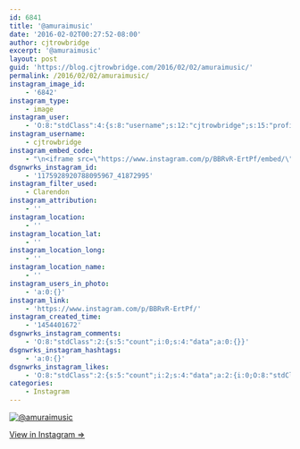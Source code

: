 ```yaml
---
id: 6841
title: '@amuraimusic'
date: '2016-02-02T00:27:52-08:00'
author: cjtrowbridge
excerpt: '@amuraimusic'
layout: post
guid: 'https://blog.cjtrowbridge.com/2016/02/02/amuraimusic/'
permalink: /2016/02/02/amuraimusic/
instagram_image_id:
    - '6842'
instagram_type:
    - image
instagram_user:
    - 'O:8:"stdClass":4:{s:8:"username";s:12:"cjtrowbridge";s:15:"profile_picture";s:96:"https://scontent.cdninstagram.com/t51.2885-19/s150x150/12081186_1759494767611229_280555941_a.jpg";s:2:"id";s:8:"41872995";s:9:"full_name";s:13:"CJ Trowbridge";}'
instagram_username:
    - cjtrowbridge
instagram_embed_code:
    - "\n<iframe src=\"https://www.instagram.com/p/BBRvR-ErtPf/embed/\" width=\"612\" height=\"710\" frameborder=\"0\" scrolling=\"no\" allowtransparency=\"true\" class=\"insta-image-embed\"></iframe>\n"
dsgnwrks_instagram_id:
    - '1175928920788095967_41872995'
instagram_filter_used:
    - Clarendon
instagram_attribution:
    - ''
instagram_location:
    - ''
instagram_location_lat:
    - ''
instagram_location_long:
    - ''
instagram_location_name:
    - ''
instagram_users_in_photo:
    - 'a:0:{}'
instagram_link:
    - 'https://www.instagram.com/p/BBRvR-ErtPf/'
instagram_created_time:
    - '1454401672'
dsgnwrks_instagram_comments:
    - 'O:8:"stdClass":2:{s:5:"count";i:0;s:4:"data";a:0:{}}'
dsgnwrks_instagram_hashtags:
    - 'a:0:{}'
dsgnwrks_instagram_likes:
    - 'O:8:"stdClass":2:{s:5:"count";i:2;s:4:"data";a:2:{i:0;O:8:"stdClass":4:{s:8:"username";s:12:"pdxwonderboy";s:15:"profile_picture";s:85:"https://scontent.cdninstagram.com/t51.2885-19/924735_489782997869897_1995342228_a.jpg";s:2:"id";s:8:"32060586";s:9:"full_name";s:12:"Ilan Gerould";}i:1;O:8:"stdClass":4:{s:8:"username";s:13:"thomas_kieran";s:15:"profile_picture";s:95:"https://scontent.cdninstagram.com/t51.2885-19/s150x150/12224540_914783068596628_960828425_a.jpg";s:2:"id";s:9:"145439406";s:9:"full_name";s:12:"Kieran Jones";}}}'
categories:
    - Instagram
---
```


[![@amuraimusic](https://blog.cjtrowbridge.com/wp-content/uploads/2016/02/1454401672-1-1.jpg)](https://www.instagram.com/p/BBRvR-ErtPf/)

[View in Instagram ⇒](https://www.instagram.com/p/BBRvR-ErtPf/)